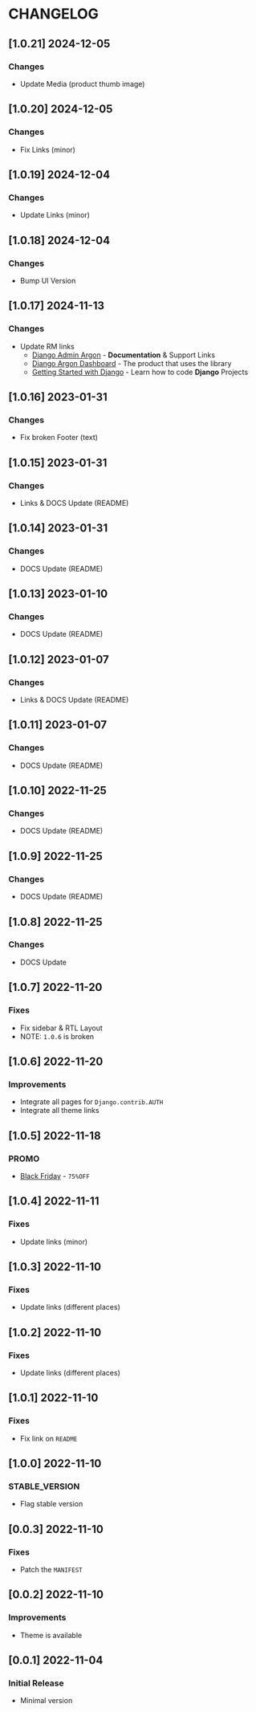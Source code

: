 # CHANGELOG

## [1.0.21] 2024-12-05
### Changes

- Update Media (product thumb image)

## [1.0.20] 2024-12-05
### Changes

- Fix Links (minor) 

## [1.0.19] 2024-12-04
### Changes

- Update Links (minor) 

## [1.0.18] 2024-12-04
### Changes

- Bump UI Version

## [1.0.17] 2024-11-13
### Changes

- Update RM links 
  - [Django Admin Argon](https://app-generator.dev/docs/products/django-libs/theme-argon-dashboard.html) - **Documentation** & Support Links
  - [Django Argon Dashboard](https://app-generator.dev/product/argon-dashboard/django/) - The product that uses the library
  - [Getting Started with Django](https://app-generator.dev/docs/technologies/django/index.html) - Learn how to code **Django** Projects

## [1.0.16] 2023-01-31
### Changes

- Fix broken Footer (text)

## [1.0.15] 2023-01-31
### Changes

- Links & DOCS Update (README)

## [1.0.14] 2023-01-31
### Changes

- DOCS Update (README)

## [1.0.13] 2023-01-10
### Changes

- DOCS Update (README)

## [1.0.12] 2023-01-07
### Changes

- Links & DOCS Update (README)

## [1.0.11] 2023-01-07
### Changes

- DOCS Update (README)

## [1.0.10] 2022-11-25
### Changes

- DOCS Update (README)

## [1.0.9] 2022-11-25
### Changes

- DOCS Update (README)

## [1.0.8] 2022-11-25
### Changes

- DOCS Update

## [1.0.7] 2022-11-20
### Fixes

- Fix sidebar & RTL Layout
- NOTE: `1.0.6` is broken

## [1.0.6] 2022-11-20
### Improvements

- Integrate all pages for `Django.contrib.AUTH`
- Integrate all theme links

## [1.0.5] 2022-11-18
### PROMO

- [Black Friday](https://appseed.us/discounts/) - `75%OFF`

## [1.0.4] 2022-11-11
### Fixes

- Update links (minor)

## [1.0.3] 2022-11-10
### Fixes

- Update links (different places)

## [1.0.2] 2022-11-10
### Fixes

- Update links (different places)

## [1.0.1] 2022-11-10
### Fixes

- Fix link on `README`

## [1.0.0] 2022-11-10
### STABLE_VERSION

- Flag stable version

## [0.0.3] 2022-11-10
### Fixes

- Patch the `MANIFEST`

## [0.0.2] 2022-11-10
### Improvements

- Theme is available

## [0.0.1] 2022-11-04
### Initial Release

- Minimal version
